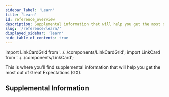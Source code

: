 ```yaml
---
sidebar_label: 'Learn'
title: 'Learn'
id: reference_overview
description: Supplemental information that will help you get the most out of Great Expectations.
slug: '/reference/learn/'
displayed_sidebar: 'learn'
hide_table_of_contents: true
---
```


import LinkCardGrid from '../../components/LinkCardGrid';
import LinkCard from '../../components/LinkCard';

<p class="DocItem__header-description">This is where you'll find supplemental information that will help you get the most out of Great Expectations (GX).</p>

## Supplemental Information

<LinkCardGrid>
  <LinkCard topIcon label="Expectation classes" description="An overview of the available Expectation classes, why they are helpful, and when they should be used" href="conceptual_guides/expectation_classes" icon="/img/overview_icon.svg" />
  <LinkCard topIcon label="MetricProviders" description="An overview of MetricProviders and how they fit in the Expectation software development kit (SDK)" href="conceptual_guides/metricproviders" icon="/img/overview_icon.svg" />
  <LinkCard topIcon label="Usage statistics" description="Learn what usage statistics are collected and how they are used" href="usage_statistics" icon="/img/statistics_icon.svg" />
  <LinkCard topIcon label="Glossary" description="An alphabetical list of GX terms and words with definitions" href="glossary" icon="/img/glossary_icon.svg" />
</LinkCardGrid>




